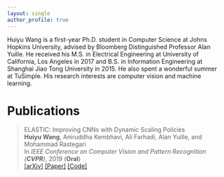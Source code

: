 ```yaml
---
layout: single
author_profile: true
---
```


Huiyu Wang is a first-year Ph.D. student in Computer Science at Johns Hopkins University, advised by Bloomberg Distinguished Professor Alan Yuille. He received his M.S. in Electrical Engineering at University of California, Los Angeles in 2017 and B.S. in Information Engineering at Shanghai Jiao Tong University in 2015. He also spent a wonderful summer at TuSimple. His research interests are computer vision and machine learning.

# Publications

> ELASTIC: Improving CNNs with Dynamic Scaling Policies  
> **Huiyu Wang**, Aniruddha Kembhavi, Ali Farhadi, Alan Yuille, and Mohammad Rastegari  
> In *IEEE Conference on Computer Vision and Pattern Recognition (**CVPR**)*, 2019 (**Oral**)  
> [[arXiv]](https://arxiv.org/abs/1812.05262) [[Paper]](https://cs.jhu.edu/~alanlab/Pubs19/wang2019elastic.pdf) [[Code]](https://github.com/allenai/elastic)
